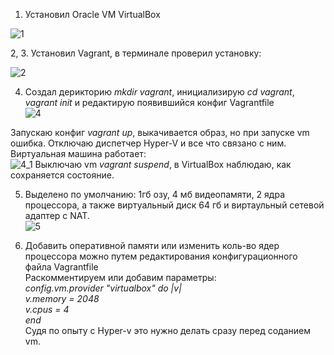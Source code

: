 1.  Установил Oracle VM VirtualBox  

![1](https://user-images.githubusercontent.com/26553608/147535169-20807114-fb7c-43a7-9983-b57fdcdd1b31.PNG)

2, 3. Установил Vagrant, в терминале проверил установку:

![2](https://user-images.githubusercontent.com/26553608/147536987-5700f5e6-e34a-478e-9d4a-25d6114ba848.PNG)

4. Создал дерикторию *mkdir vagrant*, инициализирую *cd vagrant*, *vagrant init* и редактирую появившийся конфиг Vagrantfile  
![4](https://user-images.githubusercontent.com/26553608/147545431-bc000d49-f2e3-43c2-99e3-00184c2c2f5f.PNG)

Запускаю конфиг *vagrant up*, выкачивается образ, но при запуске vm ошибка. Отключаю диспетчер Hyper-V и все что связано с ним.  
Виртуальная машина работает:  
![4_1](https://user-images.githubusercontent.com/26553608/147545799-94fd464d-13c6-4467-a4a2-c6d0d617bb8f.PNG)
Выключаю vm *vagrant suspend*, в VirtualBox наблюдаю, как сохраняется состояние.  

5. Выделено по умолчанию: 1гб озу, 4 мб видеопамяти, 2 ядра процессора, а также виртуальный диск 64 гб и виртаульный сетевой адаптер с NAT.  
![5](https://user-images.githubusercontent.com/26553608/147548778-87bf0b28-ed1c-425e-9238-7249b8be1ab5.PNG)  

6. Добавить оперативной памяти или изменить коль-во ядер процессора можно путем редактирования конфигурационного файла Vagrantfile  
   Раскомментируем или добавим параметры:  
       *config.vm.provider "virtualbox" do |v|*  
         *v.memory = 2048*  
         *v.cpus = 4*   
       *end*  
   Судя по опыту с Hyper-v это нужно делать сразу перед соданием vm.
